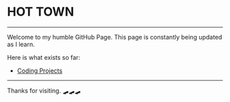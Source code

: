 # HOT TOWN
----
Welcome to my humble GitHub Page.
This page is constantly being updated as I learn.

Here is what exists so far: 

- [Coding Projects](coding_projects/index.md)

----

Thanks for visiting.
🛹🛹🛹

